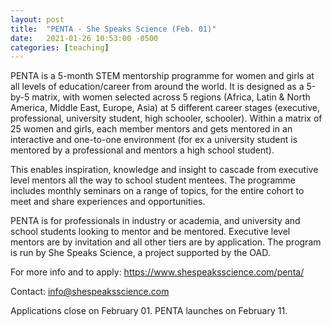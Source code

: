 ```yaml
---
layout: post
title:  "PENTA - She Speaks Science (Feb. 01)"
date:   2021-01-26 10:53:00 -0500
categories: [teaching]
---
```


PENTA is a 5-month STEM mentorship programme for women and girls at all levels of education/career from around the world. It is designed as a 5-by-5 matrix, with women selected across 5 regions (Africa, Latin & North America, Middle East, Europe, Asia) at 5 different career stages (executive, professional, university student, high schooler, schooler). Within a matrix of 25 women and girls, each member mentors and gets mentored in an interactive and one-to-one environment (for ex a university student is mentored by a professional and mentors a high school student).

This enables inspiration, knowledge and insight to cascade from executive level mentors all the way to school student mentees. The programme includes monthly seminars on a range of topics, for the entire cohort to meet and share experiences and opportunities.
 
PENTA is for professionals in industry or academia, and university and school students looking to mentor and be mentored. Executive level mentors are by invitation and all other tiers are by application. The program is run by She Speaks Science, a project supported by the OAD. 

For more info and to apply: <https://www.shespeaksscience.com/penta/>

Contact: <info@shespeaksscience.com>

Applications close on February 01. PENTA launches on February 11. 
